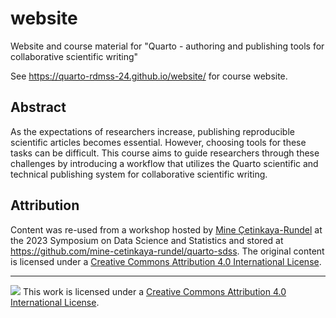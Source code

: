 # website

Website and course material for "Quarto - authoring and publishing tools for collaborative scientific writing"

See https://quarto-rdmss-24.github.io/website/ for course website.

## Abstract

As the expectations of researchers increase, publishing reproducible scientific articles becomes essential. However, choosing tools for these tasks can be difficult. This course aims to guide researchers through these challenges by introducing a workflow that utilizes the Quarto scientific and technical publishing system for collaborative scientific writing.

## Attribution

Content was re-used from a workshop hosted by [Mine Çetinkaya-Rundel](https://mine-cr.com/) at the 2023 Symposium on Data Science and Statistics and stored at <https://github.com/mine-cetinkaya-rundel/quarto-sdss>. The original content is licensed under a [Creative Commons Attribution 4.0 International License](https://creativecommons.org/licenses/by/4.0/).

--------------------------------------------------------------------------------

![](https://i.creativecommons.org/l/by/4.0/88x31.png) This work is licensed under a [Creative Commons Attribution 4.0 International License](https://creativecommons.org/licenses/by/4.0/).
